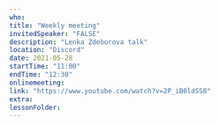 ```yaml
---
who: 
title: "Weekly meeting"
invitedSpeaker: "FALSE"
description: "Lenka Zdeborova talk"
location: "Discord"
date: 2021-05-28
startTime: "11:00"
endTime: "12:30"
onlinemeeting: 
link: "https://www.youtube.com/watch?v=2P_iB0ldSS8"
extra: 
lessonFolder: 
---
```

